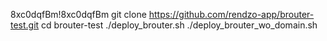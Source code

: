 8xc0dqfBm!8xc0dqfBm
git clone https://github.com/rendzo-app/brouter-test.git
cd brouter-test
./deploy_brouter.sh
./deploy_brouter_wo_domain.sh
